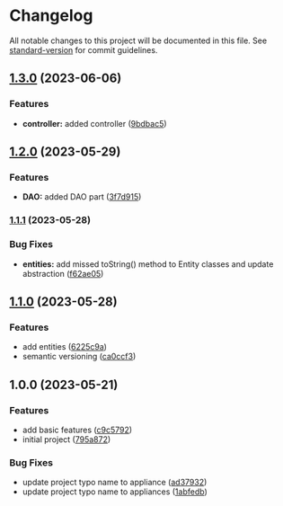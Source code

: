 # Changelog

All notable changes to this project will be documented in this file. See [standard-version](https://github.com/conventional-changelog/standard-version) for commit guidelines.

## [1.3.0](https://github.com/ShuhratBek/itpu-household-appliances-warehouse/compare/v1.2.0...v1.3.0) (2023-06-06)


### Features

* **controller:** added controller ([9bdbac5](https://github.com/ShuhratBek/itpu-household-appliances-warehouse/commit/9bdbac5b71eeffc20d1e18b604e14c051c35a456))

## [1.2.0](https://github.com/ShuhratBek/itpu-household-appliances-warehouse/compare/v1.1.1...v1.2.0) (2023-05-29)


### Features

* **DAO:** added DAO part ([3f7d915](https://github.com/ShuhratBek/itpu-household-appliances-warehouse/commit/3f7d9156865c12dd6e35bfd126150c833b203174))

### [1.1.1](https://github.com/ShuhratBek/itpu-household-appliances-warehouse/compare/v1.1.0...v1.1.1) (2023-05-28)


### Bug Fixes

* **entities:** add missed toString() method to Entity classes and update abstraction ([f62ae05](https://github.com/ShuhratBek/itpu-household-appliances-warehouse/commit/f62ae05a1fddd8d5b6de6e3ffb962a2bc5130bf9))

## [1.1.0](https://github.com/ShuhratBek/itpu-household-appliances-warehouse/compare/v1.0.0...v1.1.0) (2023-05-28)


### Features

* add entities ([6225c9a](https://github.com/ShuhratBek/itpu-household-appliances-warehouse/commit/6225c9a466a947181db7c825d5e9d30af11df09a))
* semantic versioning ([ca0ccf3](https://github.com/ShuhratBek/itpu-household-appliances-warehouse/commit/ca0ccf3424048112c508eefbac66cb8bb9d5e31e))

## 1.0.0 (2023-05-21)


### Features

* add basic features ([c9c5792](https://github.com/ShuhratBek/itpu-household-appliances-warehouse/commit/c9c579265a7cab5a03c5816d55c38a6d3b0a843c))
* initial project ([795a872](https://github.com/ShuhratBek/itpu-household-appliances-warehouse/commit/795a87230e7b3c8290ea10c0487d7db98b8006fd))


### Bug Fixes

* update project typo name to appliance ([ad37932](https://github.com/ShuhratBek/itpu-household-appliances-warehouse/commit/ad37932e4476bd16217c1e4c9e79a762b22d2f06))
* update project typo name to appliances ([1abfedb](https://github.com/ShuhratBek/itpu-household-appliances-warehouse/commit/1abfedba9bce28db18562590ca2ffdcc1cf3b565))
